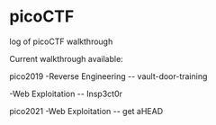 # picoCTF
log of picoCTF walkthrough

Current walkthrough available:

pico2019
-Reverse Engineering
-- vault-door-training

-Web Exploitation
-- Insp3ct0r

pico2021
-Web Exploitation
-- get aHEAD
